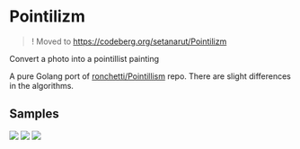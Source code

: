 # Pointilizm

> ! Moved to https://codeberg.org/setanarut/Pointilizm

Convert a photo into a pointillist painting
  
A pure Golang port of [ronchetti/Pointillism](https://github.com/matteo-ronchetti/Pointillism) repo. There are slight differences in the algorithms.

## Samples

![](./assets/lakeP.jpeg)
![](./assets/lakeP2.jpg)
![](./assets/periP.png)
